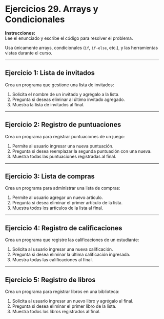 
# Ejercicios 29. Arrays y Condicionales

**Instrucciones:**  
Lee el enunciado y escribe el código para resolver el problema. 

Usa únicamente arrays, condicionales (`if`, `if-else`, etc.), y las herramientas vistas durante el curso.

---

## **Ejercicio 1: Lista de invitados**
Crea un programa que gestione una lista de invitados:
1. Solicita el nombre de un invitado y agrégalo a la lista.
2. Pregunta si deseas eliminar al último invitado agregado.
3. Muestra la lista de invitados al final.



---

## **Ejercicio 2: Registro de puntuaciones**
Crea un programa para registrar puntuaciones de un juego:
1. Permite al usuario ingresar una nueva puntuación.
2. Pregunta si desea reemplazar la segunda puntuación con una nueva.
3. Muestra todas las puntuaciones registradas al final.


---

## **Ejercicio 3: Lista de compras**
Crea un programa para administrar una lista de compras:
1. Permite al usuario agregar un nuevo artículo.
2. Pregunta si desea eliminar el primer artículo de la lista.
3. Muestra todos los artículos de la lista al final.



---

## **Ejercicio 4: Registro de calificaciones**
Crea un programa que registre las calificaciones de un estudiante:
1. Solicita al usuario ingresar una nueva calificación.
2. Pregunta si desea eliminar la última calificación ingresada.
3. Muestra todas las calificaciones al final.



---

## **Ejercicio 5: Registro de libros**
Crea un programa para registrar libros en una biblioteca:
1. Solicita al usuario ingresar un nuevo libro y agrégalo al final.
2. Pregunta si desea eliminar el primer libro de la lista.
3. Muestra todos los libros registrados al final.


